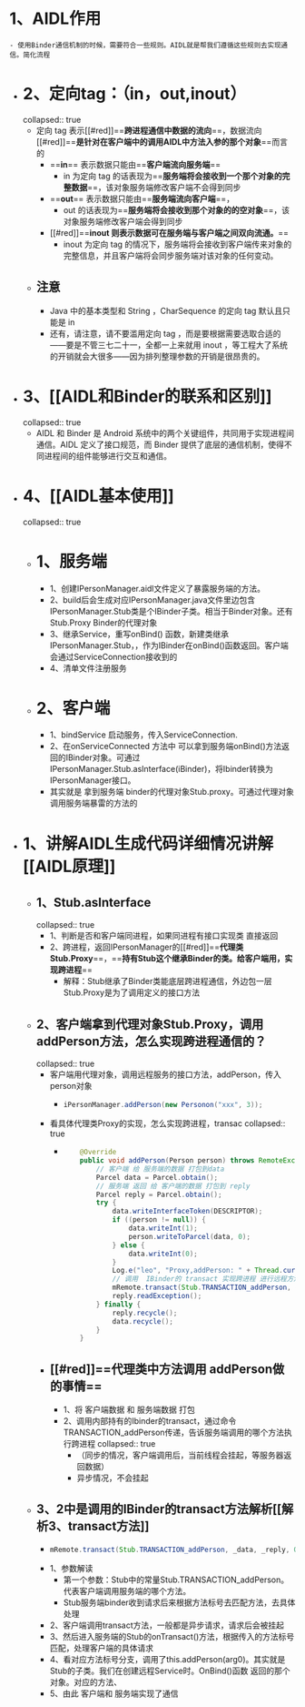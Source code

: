 # 1、AIDL作用
	- 使用Binder通信机制的时候，需要符合一些规则。AIDL就是帮我们遵循这些规则去实现通信。简化流程
- # 2、定向tag：（in，out,inout）
  collapsed:: true
	- 定向 tag 表示[[#red]]==**跨进程通信中数据的流向**==，数据流向[[#red]]==**是针对在客户端中的调用AIDL中方法入参的那个对象**==而言的
		- ==**in**== 表示数据只能由==**客户端流向服务端**==
			- in 为定向 tag 的话表现为==**服务端将会接收到一个那个对象的完整数据**==，该对象服务端修改客户端不会得到同步
		- ==**out**== 表示数据只能由==**服务端流向客户端**==，
			- out 的话表现为==**服务端将会接收到那个对象的的空对象**==，该对象服务端修改客户端会得到同步
		- [[#red]]==**inout 则表示数据可在服务端与客户端之间双向流通。**==
			- inout 为定向 tag 的情况下，服务端将会接收到客户端传来对象的完整信息，并且客户端将会同步服务端对该对象的任何变动。
	- ## 注意
		- Java 中的基本类型和 String ，CharSequence 的定向 tag 默认且只能是 in
		- 还有，请注意，请不要滥用定向 tag ，而是要根据需要选取合适的——要是不管三七二十一，全都一上来就用 inout ，等工程大了系统的开销就会大很多——因为排列整理参数的开销是很昂贵的。
- # 3、[[AIDL和Binder的联系和区别]]
  collapsed:: true
	- AIDL 和 Binder 是 Android 系统中的两个关键组件，共同用于实现进程间通信。AIDL 定义了接口规范，而 Binder 提供了底层的通信机制，使得不同进程间的组件能够进行交互和通信。
- # 4、[[AIDL基本使用]]
  collapsed:: true
	- # 1、服务端
		- 1、创建IPersonManager.aidl文件定义了暴露服务端的方法。
		- 2、build后会生成对应IPersonManager.java文件里边包含IPersonManager.Stub类是个IBinder子类。相当于Binder对象。还有Stub.Proxy  Binder的代理对象
		- 3、继承Service，重写onBind() 函数，新建类继承IPersonManager.Stub，，作为IBinder在onBind()函数返回。客户端会通过ServiceConnection接收到的
		- 4、清单文件注册服务
	- # 2、客户端
		- 1、bindService 启动服务，传入ServiceConnection.
		- 2、在onServiceConnected 方法中 可以拿到服务端onBind()方法返回的IBinder对象。可通过IPersonManager.Stub.asInterface(iBinder)，将Ibinder转换为IPersonManager接口。
		- 其实就是 拿到服务端 binder的代理对象Stub.proxy。可通过代理对象调用服务端暴雷的方法的
- # 1、讲解AIDL生成代码详细情况讲解[[AIDL原理]]
	- ## 1、Stub.asInterface
	  collapsed:: true
		- 1、判断是否和客户端同进程，如果同进程有接口实现类 直接返回
		- 2、跨进程，返回IPersonManager的[[#red]]==**代理类Stub.Proxy**==，==**持有Stub这个继承Binder的类。给客户端用，实现跨进程**==
			- 解释：Stub继承了Binder类能底层跨进程通信，外边包一层Stub.Proxy是为了调用定义的接口方法
	- ## 2、客户端拿到代理对象Stub.Proxy，调用addPerson方法，怎么实现跨进程通信的？
	  collapsed:: true
		- 客户端用代理对象，调用远程服务的接口方法，addPerson，传入person对象
			- ```java
			  iPersonManager.addPerson(new Personon("xxx", 3));
			  ```
		- 看具体代理类Proxy的实现，怎么实现跨进程，transac
		  collapsed:: true
			- ```java
			      @Override
			      public void addPerson(Person person) throws RemoteException {
			          // 客户端 给 服务端的数据 打包到data
			          Parcel data = Parcel.obtain();
			          // 服务端 返回 给 客户端的数据 打包到 reply
			          Parcel reply = Parcel.obtain();
			          try {
			              data.writeInterfaceToken(DESCRIPTOR);
			              if ((person != null)) {
			                  data.writeInt(1);
			                  person.writeToParcel(data, 0);
			              } else {
			                  data.writeInt(0);
			              }
			              Log.e("leo", "Proxy,addPerson: " + Thread.currentThread());
			              // 调用  IBinder的 transact 实现跨进程 进行远程方法调用 
			              mRemote.transact(Stub.TRANSACTION_addPerson, data, reply, 0);
			              reply.readException();
			          } finally {
			              reply.recycle();
			              data.recycle();
			          }
			      }
			  ```
		- ##  [[#red]]==代理类中方法调用 addPerson做的事情==
			- 1、将 客户端数据 和 服务端数据 打包
			- 2、调用内部持有的Ibinder的transact，通过命令TRANSACTION_addPerson传递，告诉服务端调用的哪个方法执行跨进程
			  collapsed:: true
				- （同步的情况，客户端调用后，当前线程会挂起，等服务器返回数据）
				- 异步情况，不会挂起
	- ## 3、2中是调用的IBinder的transact方法解析[[解析3、transact方法]]
		- ```java
		  mRemote.transact(Stub.TRANSACTION_addPerson, _data, _reply, 0);
		  ```
		- 1、参数解读
			- 第一个参数：Stub中的常量Stub.TRANSACTION_addPerson。代表客户端调用服务端的哪个方法。
			- Stub服务端binder收到请求后来根据方法标号去匹配方法，去具体处理
		- 2、客户端调用transact方法，一般都是异步请求，请求后会被挂起
		- 3、然后进入服务端的Stub的onTransact()方法，根据传入的方法标号匹配，处理客户端的具体请求
		- 4、看对应方法标号分支，调用了this.addPerson(arg0)。其实就是Stub的子类。我们在创建远程Service时。OnBind()函数 返回的那个对象。对应的方法、
		- 5、由此 客户端和 服务端实现了通信